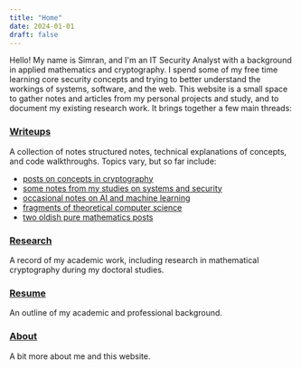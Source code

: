 ```yaml
---
title: "Home"
date: 2024-01-01
draft: false
---
```


Hello! My name is Simran, and I'm an IT Security Analyst with a background in applied mathematics and cryptography. I spend some of my free time learning core security concepts and trying to better understand the workings of systems, software, and the web. This website is a small space to gather notes and articles from my personal projects and study, and to document my existing research work. It brings together a few main threads:


### [Writeups](/writeups/)

A collection of notes structured notes, technical explanations of concepts, and code walkthroughs. Topics vary, but so far include:

- [posts on concepts in cryptography](/writeups/#cryptography)  
- [some notes from my studies on systems and security](/writeups/#systems-applications-security)  
- [occasional notes on AI and machine learning](/writeups/#ai-and-machine-learning)  
- [fragments of theoretical computer science](/writeups/#theoretical-computer-science)  
- [two oldish pure mathematics posts](/writeups/#mathematics)  

### [Research](/research/)

A record of my academic work, including research in mathematical cryptography during my doctoral studies.


### [Resume](/cv/)

An outline of my academic and professional background.


### [About](/about/)

A bit more about me and this website.








